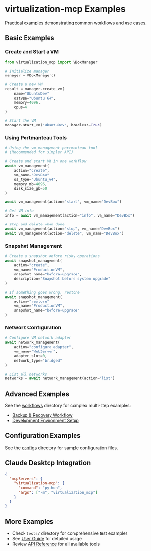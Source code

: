 # virtualization-mcp Examples

Practical examples demonstrating common workflows and use cases.

## Basic Examples

### Create and Start a VM

```python
from virtualization_mcp import VBoxManager

# Initialize manager
manager = VBoxManager()

# Create a new VM
result = manager.create_vm(
    name="UbuntuDev",
    ostype="Ubuntu_64",
    memory=4096,
    cpus=4
)

# Start the VM
manager.start_vm("UbuntuDev", headless=True)
```

### Using Portmanteau Tools

```python
# Using the vm_management portmanteau tool
# (Recommended for simpler API)

# Create and start VM in one workflow
await vm_management(
    action="create",
    vm_name="DevBox",
    os_type="Ubuntu_64",
    memory_mb=4096,
    disk_size_gb=50
)

await vm_management(action="start", vm_name="DevBox")

# Get VM info
info = await vm_management(action="info", vm_name="DevBox")

# Stop and delete when done
await vm_management(action="stop", vm_name="DevBox")
await vm_management(action="delete", vm_name="DevBox")
```

### Snapshot Management

```python
# Create a snapshot before risky operations
await snapshot_management(
    action="create",
    vm_name="ProductionVM",
    snapshot_name="before-upgrade",
    description="Snapshot before system upgrade"
)

# If something goes wrong, restore
await snapshot_management(
    action="restore",
    vm_name="ProductionVM",
    snapshot_name="before-upgrade"
)
```

### Network Configuration

```python
# Configure VM network adapter
await network_management(
    action="configure_adapter",
    vm_name="WebServer",
    adapter_slot=0,
    network_type="bridged"
)

# List all networks
networks = await network_management(action="list")
```

## Advanced Examples

See the [workflows](workflows/) directory for complex multi-step examples:

- [Backup & Recovery Workflow](workflows/backup_recovery.md)
- [Development Environment Setup](workflows/development_environment.md)

## Configuration Examples

See the [configs](configs/) directory for sample configuration files.

## Claude Desktop Integration

```json
{
  "mcpServers": {
    "virtualization-mcp": {
      "command": "python",
      "args": ["-m", "virtualization_mcp"]
    }
  }
}
```

## More Examples

- Check `tests/` directory for comprehensive test examples
- See [User Guide](../user-guides/USER_GUIDE.md) for detailed usage
- Review [API Reference](../api/TOOLS_REFERENCE.md) for all available tools

